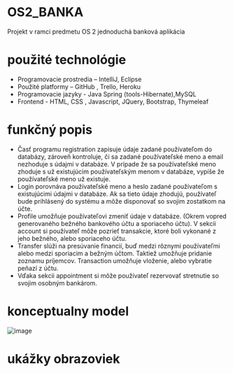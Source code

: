 # OS2_BANKA
Projekt v ramci predmetu OS 2 
jednoduchá banková aplikácia 
# použité technológie 
* Programovacie prostredia – IntelliJ, Eclipse
* Použité platformy – GitHub , Trello, Heroku
* Programovacie jazyky - Java Spring (tools-Hibernate),MySQL
* Frontend - HTML, CSS , Javascript, JQuery, Bootstrap, Thymeleaf
# funkčný popis 
* Časť programu registration zapisuje údaje zadané používateľom do databázy, zároveň kontroluje, či sa zadané používateľské meno a email nezhoduje s údajmi v databáze. V prípade že sa používateľské meno zhoduje s už existujúcim používateľským menom v databáze, vypíše že používateľské meno už existuje.
* Login porovnáva používateľské meno a heslo zadané používateľom s existujúcimi údajmi v databáze. Ak sa tieto údaje zhodujú, používateľ bude prihlásený do systému a môže disponovať so svojim zostatkom na účte.
* Profile umožňuje používateľovi zmeniť údaje v databáze. (Okrem vopred generovaného bežného bankového účtu a sporiaceho účtu).
V sekcii account si používateľ môže pozrieť transakcie, ktoré boli vykonané z jeho bežného, alebo sporiaceho účtu.
* Transfer slúži na presúvanie financií, buď medzi rôznymi používateľmi alebo medzi sporiacim a bežným účtom. Taktiež umožňuje pridanie zoznamu príjemcov.
Transaction umožňuje vloženie, alebo vybratie peňazí z účtu.
* Vďaka sekcii appointment si môže používateľ rezervovať stretnutie so svojim osobným bankárom. 
# konceptualny model 
![image](https://github.com/martinjankech/OS2_BANKA/assets/63880926/8b984bd7-fcff-4dc3-b4fe-2ef2da65af33)
# ukážky obrazoviek


